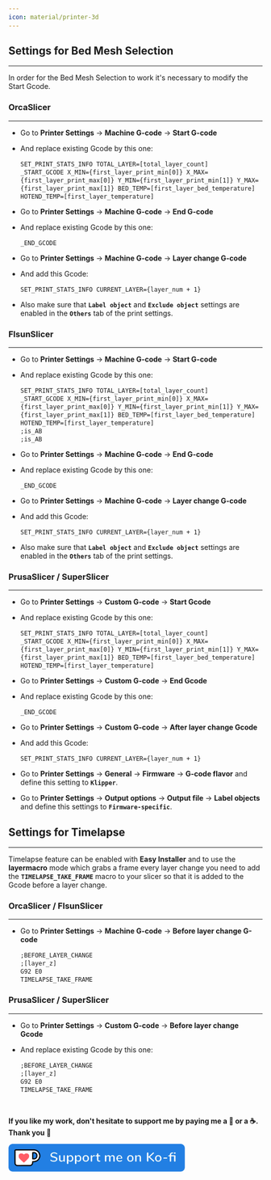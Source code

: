 ```yaml
---
icon: material/printer-3d
---
```


## Settings for Bed Mesh Selection
<hr>

In order for the Bed Mesh Selection to work it's necessary to modify the Start Gcode.

### OrcaSlicer
<hr>

- Go to **Printer Settings** → **Machine G-code** → **Start G-code**

- And replace existing Gcode by this one:

    ```
    SET_PRINT_STATS_INFO TOTAL_LAYER=[total_layer_count]
	_START_GCODE X_MIN={first_layer_print_min[0]} X_MAX={first_layer_print_max[0]} Y_MIN={first_layer_print_min[1]} Y_MAX={first_layer_print_max[1]} BED_TEMP=[first_layer_bed_temperature] HOTEND_TEMP=[first_layer_temperature]
    ```
 
 - Go to **Printer Settings** → **Machine G-code** → **End G-code**

- And replace existing Gcode by this one:

    ```
    _END_GCODE
    ```

 - Go to **Printer Settings** → **Machine G-code** → **Layer change G-code**
 
 - And add this Gcode:
 
    ```
    SET_PRINT_STATS_INFO CURRENT_LAYER={layer_num + 1}
    ```

- Also make sure that **`Label object`** and **`Exclude object`** settings are enabled in the **`Others`** tab of the print settings.


### FlsunSlicer
<hr>

- Go to **Printer Settings** → **Machine G-code** → **Start G-code**

- And replace existing Gcode by this one:

    ```
    SET_PRINT_STATS_INFO TOTAL_LAYER=[total_layer_count]
	_START_GCODE X_MIN={first_layer_print_min[0]} X_MAX={first_layer_print_max[0]} Y_MIN={first_layer_print_min[1]} Y_MAX={first_layer_print_max[1]} BED_TEMP=[first_layer_bed_temperature] HOTEND_TEMP=[first_layer_temperature]
	;is_AB
    ;is_AB
    ```
 
 - Go to **Printer Settings** → **Machine G-code** → **End G-code**

- And replace existing Gcode by this one:

    ```
    _END_GCODE
    ```

 - Go to **Printer Settings** → **Machine G-code** → **Layer change G-code**
 
 - And add this Gcode:
 
    ```
    SET_PRINT_STATS_INFO CURRENT_LAYER={layer_num + 1}
    ```

- Also make sure that **`Label object`** and **`Exclude object`** settings are enabled in the **`Others`** tab of the print settings.


###  PrusaSlicer / SuperSlicer
<hr>

- Go to **Printer Settings** → **Custom G-code** → **Start Gcode**

- And replace existing Gcode by this one:

    ```
    SET_PRINT_STATS_INFO TOTAL_LAYER=[total_layer_count]
    _START_GCODE X_MIN={first_layer_print_min[0]} X_MAX={first_layer_print_max[0]} Y_MIN={first_layer_print_min[1]} Y_MAX={first_layer_print_max[1]} BED_TEMP=[first_layer_bed_temperature] HOTEND_TEMP=[first_layer_temperature]
    ```

- Go to **Printer Settings** → **Custom G-code** → **End Gcode**

- And replace existing Gcode by this one:

    ```
    _END_GCODE
    ```

 - Go to **Printer Settings** → **Custom G-code** → **After layer change Gcode**
 
 - And add this Gcode:
 
    ```
    SET_PRINT_STATS_INFO CURRENT_LAYER={layer_num + 1}
    ```

 - Go to **Printer Settings** → **General** → **Firmware** → **G-code flavor** and define this setting to **`Klipper`**.
 
 - Go to **Printer Settings** → **Output options** → **Output file** → **Label objects** and define this settings to **`Firmware-specific`**.
 

## Settings for Timelapse
<hr>

Timelapse feature can be enabled with **Easy Installer** and to use the **layermacro** mode which grabs a frame every layer change you need to add the **`TIMELAPSE_TAKE_FRAME`** macro to your slicer so that it is added to the Gcode before a layer change.

### OrcaSlicer / FlsunSlicer
<hr>

- Go to **Printer Settings** → **Machine G-code** → **Before layer change G-code**

    ```
	;BEFORE_LAYER_CHANGE
	;[layer_z]
	G92 E0
	TIMELAPSE_TAKE_FRAME
    ```

###  PrusaSlicer / SuperSlicer
<hr>

- Go to **Printer Settings** → **Custom G-code** → **Before layer change Gcode**

- And replace existing Gcode by this one:

    ```
	;BEFORE_LAYER_CHANGE
	;[layer_z]
	G92 E0
	TIMELAPSE_TAKE_FRAME
    ```

<br />

**If you like my work, don't hesitate to support me by paying me a 🍺 or a ☕. Thank you 🙂**

<a href="https://ko-fi.com/guilouz" target="_blank"><img width="350" src="../assets/images/ko-fi.png"></a>
